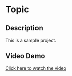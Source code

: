# Topic

## Description
This is a sample project.

## Video Demo
[Click here to watch the video](https://github.com/IvyFan19/AboutMe/blob/main/screen%20recording%20-%20aboutme.mov)
